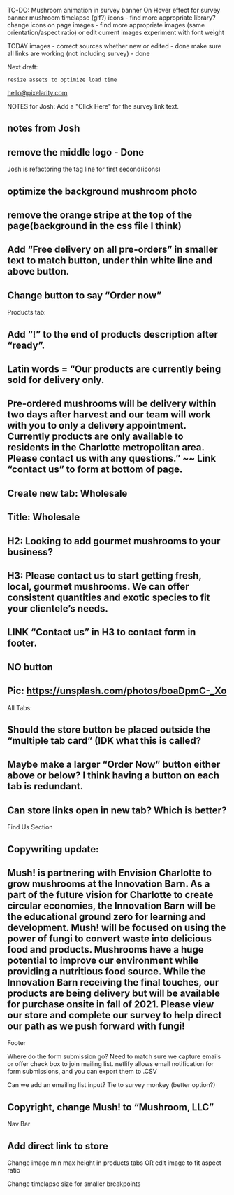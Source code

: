 TO-DO:
Mushroom animation in survey banner
On Hover effect for survey banner
mushroom timelapse (gif?)
icons - find more appropriate library? change icons on page
images - find more appropriate images (same orientation/aspect ratio) or edit current images
experiment with font weight


TODAY
images - correct sources whether new or edited - done 
make sure all links are working (not including survey) - done 

Next draft: 

    resize assets to optimize load time
    
hello@pixelarity.com

NOTES for Josh:
Add a "Click Here" for the survey link text.

## notes from Josh 

## remove the middle logo - Done 

Josh is refactoring the tag line for first second(icons)

## optimize the background mushroom photo

## remove the orange stripe at the top of the page(background in the css file I think)


## Add “Free delivery on all pre-orders” in smaller text to match button, under thin white line and above button.

 ## Change button to say “Order now”

Products tab:

 ## Add “!” to the end of products description after “ready”.

## Latin words = “Our products are currently being sold for delivery only. 

## Pre-ordered mushrooms will be delivery within two days after harvest and our team will work with you to only a delivery appointment. Currently products are only available to residents in the Charlotte metropolitan area. Please contact us with any questions.” ~~ Link “contact us” to form at bottom of page.

## Create new tab: Wholesale

## Title: Wholesale

## H2: Looking to add gourmet mushrooms to your business?

## H3: Please contact us to start getting fresh, local, gourmet mushrooms. We can offer consistent quantities and exotic species to fit your clientele’s needs.

## LINK “Contact us” in H3 to contact form in footer.

## NO button

## Pic: https://unsplash.com/photos/boaDpmC-_Xo

All Tabs:
  ##  Should the store button be placed outside the “multiple tab card” (IDK what this is called?

## Maybe make a larger “Order Now” button either above or below? I think having a button on each tab is redundant. 
  ##  Can store links open in new tab? Which is better?


Find Us Section

## Copywriting update:

## Mush! is partnering with Envision Charlotte to grow mushrooms at the Innovation Barn. As a part of the future vision for Charlotte to create circular economies, the Innovation Barn will be the educational ground zero for learning and development. Mush! will be focused on using the power of fungi to convert waste into delicious food and products. Mushrooms have a huge potential to improve our environment while providing a nutritious food source. While the Innovation Barn receiving the final touches, our products are being delivery but will be available for purchase onsite in fall of 2021. Please view our store and complete our survey to help direct our path as we push forward with fungi!

Footer

Where do the form submission go? Need to match sure we capture emails or offer check box to join mailing list.
    netlify allows email notification for form submissions, and you can export them to .CSV 

Can we add an emailing list input? Tie to survey monkey (better option?)
        

## Copyright, change Mush! to “Mushroom, LLC”

Nav Bar

## Add direct link to store

Change image min max height in products tabs OR edit image to fit aspect ratio

Change timelapse size for smaller breakpoints